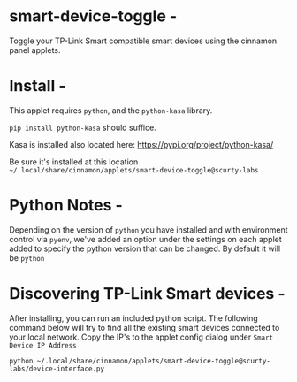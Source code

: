 # smart-device-toggle -
Toggle your TP-Link Smart compatible smart devices using the cinnamon panel applets.

# Install -
This applet requires `python`, and the `python-kasa` library.

`pip install python-kasa` should suffice.

Kasa is installed also located here: https://pypi.org/project/python-kasa/

Be sure it's installed at this location `~/.local/share/cinnamon/applets/smart-device-toggle@scurty-labs`

# Python Notes - 
Depending on the version of `python` you have installed and with environment control via `pyenv`, we've
added an option under the settings on each applet added to specify the python version that can be
changed. By default it will be `python`

# Discovering TP-Link Smart devices -
After installing, you can run an included python script. The following command below will try to find all the existing
smart devices connected to your local network. Copy the IP's to the applet config dialog under `Smart Device IP Address`

```python ~/.local/share/cinnamon/applets/smart-device-toggle@scurty-labs/device-interface.py```

